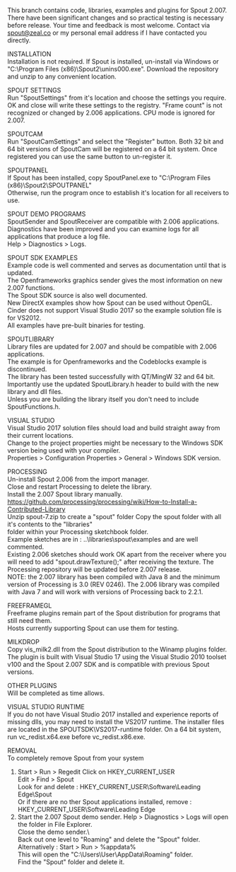 This branch contains code, libraries, examples and plugins for Spout 2.007. There have been significant changes and so practical testing is necessary before release. Your time and feedback is most welcome. Contact via spout@zeal.co or my personal email address if I have contacted you directly.

INSTALLATION\
Installation is not required. If Spout is installed, un-install via Windows or "C:\Program Files (x86)\Spout2\unins000.exe".
Download the repository and unzip to any convenient location.

SPOUT SETTINGS\
Run "SpoutSettings" from it's location and choose the settings you require. OK and close will write these settings to the registry. 
"Frame count" is not recognized or changed by 2.006 applications. CPU mode is ignored for 2.007.

SPOUTCAM\
Run "SpoutCamSettings" and select the "Register" button. Both 32 bit and 64 bit versions of SpoutCam will be registered on a 64 bit system. Once registered you can use the same button to un-register it.

SPOUTPANEL\
If Spout has been installed, copy SpoutPanel.exe to "C:\Program Files (x86)\Spout2\SPOUTPANEL\"\
Otherwise, run the program once to establish it's location for all receivers to use.

SPOUT DEMO PROGRAMS\
SpoutSender and SpoutReceiver are compatible with 2.006 applications.\
Diagnostics have been improved and you can examine logs for all applications that produce a log file.\
Help > Diagnostics > Logs.

SPOUT SDK EXAMPLES\
Example code is well commented and serves as documentation until that is updated.\
The Openframeworks graphics sender gives the most information on new 2.007 functions.\
The Spout SDK source is also well documented.\
New DirectX examples show how Spout can be used without OpenGL.\
Cinder does not support Visual Studio 2017 so the example solution file is for VS2012.\
All examples have pre-built binaries for testing.

SPOUTLIBRARY\
Library files are updated for 2.007 and should be compatible with 2.006 applications.\
The example is for Openframeworks and the Codeblocks example is discontinued.\
The library has been tested successfully with QT/MingW 32 and 64 bit.\
Importantly use the updated SpoutLibrary.h header to build with the new library and dll files.\
Unless you are building the library itself you don't need to include SpoutFunctions.h.

VISUAL STUDIO\
Visual Studio 2017 solution files should load and build straight away from their current locations.\
Change to the project properties might be necessary to the Windows SDK version being used with your compiler.\
Properties > Configuration Properties > General > Windows SDK version.

PROCESSING\
Un-install Spout 2.006 from the import manager.\
Close and restart Processing to delete the library.\
Install the 2.007 Spout library manually.\
https://github.com/processing/processing/wiki/How-to-Install-a-Contributed-Library \
  Unzip spout-7.zip to create a "spout" folder
  Copy the spout folder with all it's contents to the "libraries"\
  folder within your Processing sketchbook folder.\
Example sketches are in : ..\libraries\spout\examples and are well commented.\
Existing 2.006 sketches should work OK apart from the receiver where you will need to add "spout.drawTexture();" after receiving the texture. The Processing repository will be updated before 2.007 release.\
NOTE: the 2.007 library has been compiled with Java 8 and the minimum version of Processing is 3.0 (REV 0246).
The 2.006 library was compiled with Java 7 and will work with versions of Processing back to 2.2.1.

FREEFRAMEGL\
Freeframe plugins remain part of the Spout distribution for programs that still need them.\
Hosts currently supporting Spout can use them for testing.

MILKDROP\
Copy vis_milk2.dll from the Spout distribution to the Winamp plugins folder.\
The plugin is built with Visual Studio 17 using the Visual Studio 2010 toolset v100 and the Spout 2.007 SDK and is compatible with previous Spout versions.

OTHER PLUGINS\
Will be completed as time allows.

VISUAL STUDIO RUNTIME\
If you do not have Visual Studio 2017 installed and experience reports of missing dlls, you may need to install the VS2017 runtime. The installer files are located in the SPOUTSDK\VS2017-runtime folder. On a 64 bit system, run vc_redist.x64.exe before vc_redist.x86.exe.

REMOVAL\
To completely remove Spout from your system
1) Start > Run > Regedit
     Click on HKEY_CURRENT_USER\
     Edit > Find > Spout\
     Look for and delete : HKEY_CURRENT_USER\Software\Leading Edge\Spout\
     Or if there are no ther Spout applications installed, remove :\
     HKEY_CURRENT_USER\Software\Leading Edge
2) Start the 2.007 Spout demo sender.
     Help > Diagnostics > Logs will open the folder in File Explorer.\
     Close the demo sender.\	
     Back out one level to "Roaming" and delete the "Spout" folder.\
   Alternatively : Start > Run > %appdata%\
     This will open the "C:\Users\User\AppData\Roaming" folder.\
     Find the "Spout" folder and delete it.
     
